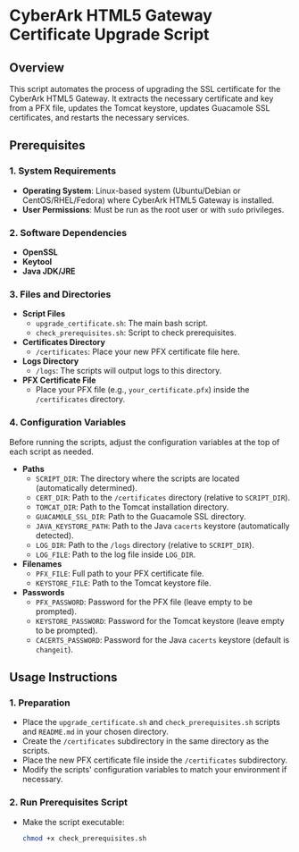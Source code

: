 # CyberArk HTML5 Gateway Certificate Upgrade Script

## Overview

This script automates the process of upgrading the SSL certificate for the CyberArk HTML5 Gateway. It extracts the necessary certificate and key from a PFX file, updates the Tomcat keystore, updates Guacamole SSL certificates, and restarts the necessary services.

## Prerequisites

### 1. System Requirements

- **Operating System**: Linux-based system (Ubuntu/Debian or CentOS/RHEL/Fedora) where CyberArk HTML5 Gateway is installed.
- **User Permissions**: Must be run as the root user or with `sudo` privileges.

### 2. Software Dependencies

- **OpenSSL**
- **Keytool**
- **Java JDK/JRE**

### 3. Files and Directories

- **Script Files**
  - `upgrade_certificate.sh`: The main bash script.
  - `check_prerequisites.sh`: Script to check prerequisites.
- **Certificates Directory**
  - `/certificates`: Place your new PFX certificate file here.
- **Logs Directory**
  - `/logs`: The scripts will output logs to this directory.
- **PFX Certificate File**
  - Place your PFX file (e.g., `your_certificate.pfx`) inside the `/certificates` directory.

### 4. Configuration Variables

Before running the scripts, adjust the configuration variables at the top of each script as needed.

- **Paths**
  - `SCRIPT_DIR`: The directory where the scripts are located (automatically determined).
  - `CERT_DIR`: Path to the `/certificates` directory (relative to `SCRIPT_DIR`).
  - `TOMCAT_DIR`: Path to the Tomcat installation directory.
  - `GUACAMOLE_SSL_DIR`: Path to the Guacamole SSL directory.
  - `JAVA_KEYSTORE_PATH`: Path to the Java `cacerts` keystore (automatically detected).
  - `LOG_DIR`: Path to the `/logs` directory (relative to `SCRIPT_DIR`).
  - `LOG_FILE`: Path to the log file inside `LOG_DIR`.
- **Filenames**
  - `PFX_FILE`: Full path to your PFX certificate file.
  - `KEYSTORE_FILE`: Path to the Tomcat keystore file.
- **Passwords**
  - `PFX_PASSWORD`: Password for the PFX file (leave empty to be prompted).
  - `KEYSTORE_PASSWORD`: Password for the Tomcat keystore (leave empty to be prompted).
  - `CACERTS_PASSWORD`: Password for the Java `cacerts` keystore (default is `changeit`).

## Usage Instructions

### 1. Preparation

- Place the `upgrade_certificate.sh` and `check_prerequisites.sh` scripts and `README.md` in your chosen directory.
- Create the `/certificates` subdirectory in the same directory as the scripts.
- Place the new PFX certificate file inside the `/certificates` subdirectory.
- Modify the scripts' configuration variables to match your environment if necessary.

### 2. Run Prerequisites Script

- Make the script executable:

  ```bash
  chmod +x check_prerequisites.sh
